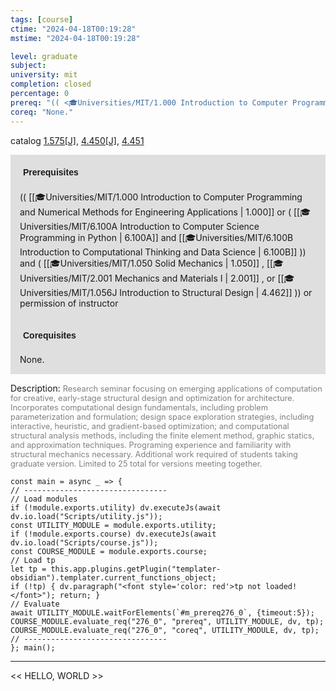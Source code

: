```yaml
---
tags: [course]
ctime: "2024-04-18T00:19:28"
mstime: "2024-04-18T00:19:28"

level: graduate
subject: 
university: mit
completion: closed
percentage: 0
prereq: "(( <🎓Universities/MIT/1.000 Introduction to Computer Programming and Numerical Methods for Engineering Applications> or ( <🎓Universities/MIT/6.100A Introduction to Computer Science Programming in Python> and <🎓Universities/MIT/6.100B Introduction to Computational Thinking and Data Science> )) and ( <🎓Universities/MIT/1.050 Solid Mechanics> , <🎓Universities/MIT/2.001 Mechanics and Materials I> , or <🎓Universities/MIT/1.056J Introduction to Structural Design> )) or permission of instructor"
coreq: "None."
---
```


catalog [1.575[J]](http://student.mit.edu/catalog/m1c.html#1.575), [4.450[J]](http://student.mit.edu/catalog/m4d.html#4.450), [4.451](http://student.mit.edu/catalog/m4d.html#4.451)

<span style="display: block; padding: 15px; background-color: rgb(100, 100, 100, 0.2);"><font id="m_prereq276_0" style="display: block; font-family: Arial, sans-serif; font-weight: bold; padding: 5px">Prerequisites</font><br><span id="prereq276_0">(( [[🎓Universities/MIT/1.000 Introduction to Computer Programming and Numerical Methods for Engineering Applications | 1.000]] or ( [[🎓Universities/MIT/6.100A Introduction to Computer Science Programming in Python | 6.100A]] and [[🎓Universities/MIT/6.100B Introduction to Computational Thinking and Data Science | 6.100B]] )) and ( [[🎓Universities/MIT/1.050 Solid Mechanics | 1.050]] , [[🎓Universities/MIT/2.001 Mechanics and Materials I | 2.001]] , or [[🎓Universities/MIT/1.056J Introduction to Structural Design | 4.462]] )) or permission of instructor</span></span>
<span style="display: block; padding: 15px; background-color: rgb(100, 100, 100, 0.2);"><font id="m_coreq276_0" style="display: block; font-family: Arial, sans-serif; font-weight: bold; padding: 5px">Corequisites</font><br><span id="coreq276_0">None.</span></span>

<font style="">Description:</font>
<font style="color: grey; font-size: 0.8rem;">Research seminar focusing on emerging applications of computation for creative, early-stage structural design and optimization for architecture. Incorporates computational design fundamentals, including problem parameterization and formulation; design space exploration strategies, including interactive, heuristic, and gradient-based optimization; and computational structural analysis methods, including the finite element method, graphic statics, and approximation techniques. Programing experience and familiarity with structural mechanics necessary. Additional work required of students taking graduate version. Limited to 25 total for versions meeting together.</font>

```dataviewjs
const main = async _ => {
// --------------------------------
// Load modules
if (!module.exports.utility) dv.executeJs(await dv.io.load("Scripts/utility.js"));
const UTILITY_MODULE = module.exports.utility;
if (!module.exports.course) dv.executeJs(await dv.io.load("Scripts/course.js"));
const COURSE_MODULE = module.exports.course;
// Load tp
let tp = this.app.plugins.getPlugin("templater-obsidian").templater.current_functions_object;
if (!tp) { dv.paragraph("<font style='color: red'>tp not loaded!</font>"); return; }
// Evaluate
await UTILITY_MODULE.waitForElements(`#m_prereq276_0`, {timeout:5});
COURSE_MODULE.evaluate_req("276_0", "prereq", UTILITY_MODULE, dv, tp);
COURSE_MODULE.evaluate_req("276_0", "coreq", UTILITY_MODULE, dv, tp);
// --------------------------------
}; main();
```

---

<< HELLO, WORLD >>
